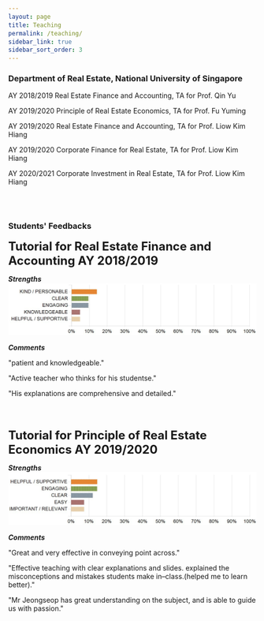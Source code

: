 ```yaml
---
layout: page
title: Teaching
permalink: /teaching/
sidebar_link: true
sidebar_sort_order: 3
---
```

### Department of Real Estate, National University of Singapore

AY 2018/2019 Real Estate Finance and Accounting, TA for Prof. Qin Yu

AY 2019/2020 Principle of Real Estate Economics, TA for Prof. Fu Yuming

AY 2019/2020 Real Estate Finance and Accounting, TA for Prof. Liow Kim Hiang

AY 2019/2020 Corporate Finance for Real Estate, TA for Prof. Liow Kim Hiang

AY 2020/2021 Corporate Investment in Real Estate, TA for Prof. Liow Kim Hiang

<br>
<br> 

### Students' Feedbacks

<font size="5">**Tutorial for Real Estate Finance and Accounting AY 2018/2019**</font>

<b>*Strengths*</b>
<img src="/assets/img/re1705(accounting).png" />

<b>*Comments*</b>


"patient and knowledgeable."

"Active teacher who thinks for his studentse."

"His explanations are comprehensive and detailed."
 
<br> 
<br> 
 
<font size="5">**Tutorial for Principle of Real Estate Economics AY 2019/2020**</font>

<b>*Strengths*</b>
<img src="/assets/img/re1704.png" />

<b>*Comments*</b>


"Great and very effective in conveying point across."

"Effective teaching with clear explanations and slides. explained the misconceptions and mistakes students make in–class.(helped me to learn better)."

"Mr Jeongseop has great understanding on the subject, and is able to guide us with passion."
